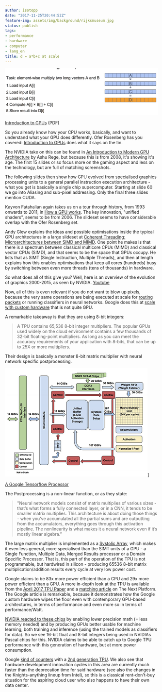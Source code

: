 ```yaml
---
author: isotopp
date: "2017-11-25T20:44:52Z"
feature-img: assets/img/background/rijksmuseum.jpg
status: publish
tags:
- performance
- hardware
- computer
- lang_en
title: d = a*b+c at scale
---
```

![](/uploads/2017/11/dabc.png)

[Introduction to GPUs](http://haifux.org/lectures/267/Introduction-to-GPUs.pdf) (PDF)

So you already know how your CPU works, basically, and want to understand
what your GPU does differently. Ofer Rosenberg has you covered:
[Introduction to GPUs](http://haifux.org/lectures/267/Introduction-to-GPUs.pdf) does what it
says on the tin. 

The NVIDIA take on this can be found in [An Introduction to Modern GPU
Architecture](http://download.nvidia.com/developer/cuda/seminar/TDCI_Arch.pdf)
by Ashu Rege, but because this is from 2008, it's showing it's age. The
first 15 slides or so focus more on the gaming aspect and less on the
technology, but are full of matching screenshots. 

The following slides then show how GPU evolved from specialised graphics
processing units to a general parallel instruction execution architecture -
what you get is basically a single chip supercomputer. Starting at slide 60
we go into Aliasing and sub-pixel addressing. Only the final three slides
mention CUDA. 

Kayvon Fatahalian again takes us on a tour through history, from 1993
onwards to 2011, in 
[How a GPU works](https://www.cs.cmu.edu/afs/cs/academic/class/15462-f11/www/lec_slides/lec19.pdf).
The key innovation, "unified shaders", seems to be from 2006. The slideset
seems to have considerable overlap with the Ofer Rosenberg set. 

Andy Glew explains the ideas and possible optimisations inside the typical
GPU architectures in a large slideset at 
[Coherent Threading: Microarchitectures between SIMD and MIMD](https://parlab.eecs.berkeley.edu/sites/all/parlab/files/20090827-glew-vector.pdf).
One point he makes is that there is a spectrum between classical multicore
CPUs (MIMD) and classical vector CPUs (SIMD), and that seems to be the space
that GPUs occupy. He lists that as SIMT (Single Instruction, Multiple
Threads), and then at length explains how this enables optimisations that
keep all cores (hundreds) busy by switching between even more threads (tens
of thousands) in hardware. 

So what does all of this give you? Well, here is an overview of the
evolution of graphics 2000-2015, as seen by NVIDIA.
[Youtube](https://www.youtube.com/watch?v=6QJvAiCHXqc)

Now, all of this is even relevant if you do not want to blow up pixels,
because the very same operations are being executed at scale for 
[routing packets](https://www.youtube.com/watch?v=df2_72wjEdw) or running classifiers
in neural networks. Google does this at
[scale with custom hardware](https://cloud.google.com/blog/big-data/2017/05/an-in-depth-look-at-googles-first-tensor-processing-unit-tpu)
that is not quite GPU.

A remarkable takeaway is that they are using 8-bit integers:

> A TPU contains 65,536 8-bit integer multipliers. The popular GPUs used
> widely on the cloud environment contains a few thousands of 32-bit
> floating-point multipliers. As long as you can meet the accuracy
> requirements of your application with 8-bits, that can be up to 25X or
> more multipliers.

Their design is basically a monster 8-bit matrix multiplier with neural
network specific postprocessing. 

![](/uploads/2017/11/tpu-15.png)]

[A Google Tensorflow Processor](https://cloud.google.com/blog/big-data/2017/05/an-in-depth-look-at-googles-first-tensor-processing-unit-tpu)

The Postprocessing is a non-linear function, or as they state:

> "Neural network models consist of matrix multiplies of various sizes - 
> that’s what forms a fully connected layer, or in a CNN, it tends to be
> smaller matrix multiplies. This architecture is about doing those things - 
> when you’ve accumulated all the partial sums and are outputting from
> the accumulators, everything goes through this activation pipeline. The
> nonlinearity is what makes it a neural network even if it’s mostly
> linear algebra.”

The large matrix multiplier is implemented as a 
[Systolic Array](https://en.wikipedia.org/wiki/Systolic_array), which makes it even
less general, more specialised than the SIMT units of a GPU -  a Single
Function, Multiple Data, Merged Results processor or a Domain Specific
Processor. That is, this part of the operation of the TPU is not
programmable, but hardwired in silicon - producing 65536 8-bit matrix
multiplication/addition results every cycle at very low power cost. 

Google claims to be 83x more power efficient than a CPU and 29x more power
efficient than a GPU. A more in-depth look at the TPU is available from the
[April 2017 TPU Paper](https://arxiv.org/abs/1704.04760) and a 
[matching article](https://www.nextplatform.com/2017/04/05/first-depth-look-googles-tpu-architecture/)
on The Next Platform. The Google article is remarkable, because it
demonstrates how the Google custom hardware wipes the floor even with
contemporary GPU-based architectures, in terms of performance and even more
so in terms of performance/Watt. 

[NVIDIA reacted to these chips](https://www.nextplatform.com/2017/04/12/googles-tpu-investment-make-sense-going-forward/)
by enabling lower precision math (= less memory needed) and by producing
GPUs better usable for machine learning, both training and inference (using
the trained models as classifiers for data). So we see 16-bit float and
8-bit integers being used in NVIDIAs Pascal chips for this. NVIDIA claims to
be able to catch up to Google TPU performance with this generation of
hardware, but at more power consumption. 

Google [kind of counters](https://blog.google/topics/google-cloud/google-cloud-offer-tpus-machine-learning/)
with a [2nd generation TPU](https://www.nextplatform.com/2017/05/22/hood-googles-tpu2-machine-learning-clusters/).
We also see that hardware development innovation cycles in this area are
currently much faster than the deprecation time for said hardware (see also
the changes in the Knights-anything lineup from Intel), so this is a
classical rent-don't-buy situation for the aspiring cloud user who also
happens to have their own data center.
